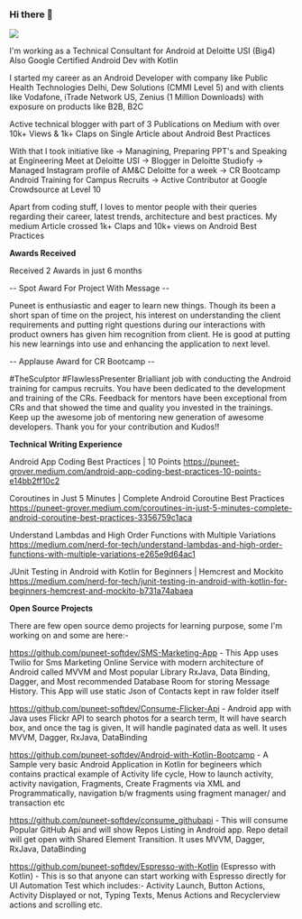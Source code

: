 ### Hi there 👋

![](https://komarev.com/ghpvc/?username=puneet-softdev)

I'm working as a Technical Consultant for Android at Deloitte USI (Big4)
Also Google Certified Android Dev with Kotlin

I started my career as an Android Developer with company like Public Health Technologies Delhi, Dew Solutions (CMMI Level 5) and with clients like Vodafone, iTrade Network US, Zenius (1 Million Downloads) with exposure on products like B2B, B2C

Active technical blogger with part of 3 Publications on Medium with over 10k+ Views & 1k+ Claps on Single Article about Android Best Practices  

With that I took initiative like 
-> Managining, Preparing PPT's and Speaking at Engineering Meet at Deloitte USI
-> Blogger in Deloitte Studiofy
-> Managed Instagram profile of AM&C Deloitte for a week
-> CR Bootcamp Android Training for Campus Recruits
-> Active Contributor at Google Crowdsource at Level 10

Apart from coding stuff, I loves to mentor people with their queries regarding their career, latest trends, architecture and best practices. My medium Article crossed 1k+ Claps and 10k+ views on Android Best Practices

**Awards Received**

Received 2 Awards in just 6 months

-- Spot Award For Project With Message --

Puneet is enthusiastic and eager to learn new things. Though its been a short span of time on the project, his interest on understanding the client requirements and putting right questions during our interactions with product owners has given him recognition from client. He is good at putting his new learnings into use and enhancing the application to next level.

-- Applause Award for CR Bootcamp --

#TheSculptor #FlawlessPresenter Brialliant job with conducting the Android training for campus recruits. You have been dedicated to the development and training of the CRs. Feedback for mentors have been exceptional from CRs and that showed the time and quality you invested in the trainings. Keep up the awesome job of mentoring new generation of awesome developers. Thank you for your contribution and Kudos!!

**Technical Writing Experience**

Android App Coding Best Practices | 10 Points
https://puneet-grover.medium.com/android-app-coding-best-practices-10-points-e14bb2ff10c2

Coroutines in Just 5 Minutes | Complete Android Coroutine Best Practices
https://puneet-grover.medium.com/coroutines-in-just-5-minutes-complete-android-coroutine-best-practices-3356759c1aca

Understand Lambdas and High Order Functions with Multiple Variations
https://medium.com/nerd-for-tech/understand-lambdas-and-high-order-functions-with-multiple-variations-e265e9d64ac1

JUnit Testing in Android with Kotlin for Beginners | Hemcrest and Mockito
https://medium.com/nerd-for-tech/junit-testing-in-android-with-kotlin-for-beginners-hemcrest-and-mockito-b731a74abaea

**Open Source Projects**

There are few open source demo projects for learning purpose, some I'm working on and some are here:-

https://github.com/puneet-softdev/SMS-Marketing-App - This App uses Twilio for Sms Marketing Online Service with modern architecture of Android called MVVM and Most popular Library RxJava, Data Binding, Dagger, and Most recommended Database Room for storing Message History. This App will use static Json of Contacts kept in raw folder itself

https://github.com/puneet-softdev/Consume-Flicker-Api - Android app with Java uses Flickr API to search photos for a search term, It will have search box, and once the tag is given, It will handle paginated data as well. It uses MVVM, Dagger, RxJava, DataBinding

https://github.com/puneet-softdev/Android-with-Kotlin-Bootcamp - A Sample very basic Android Application in Kotlin for begineers which contains practical example of Activity life cycle, How to launch activity, activity navigation, Fragments, Create Fragments via XML and Programmatically, navigation b/w fragments using fragment manager/ and transaction etc

https://github.com/puneet-softdev/consume_githubapi - This will consume Popular GitHub Api and will show Repos Listing in Android app. Repo detail will get open with Shared Element Transition. It uses MVVM, Dagger, RxJava, DataBinding

https://github.com/puneet-softdev/Espresso-with-Kotlin (Espresso with Kotlin) - This is so that anyone can start working with Espresso directly for UI Automation Test which includes:- Activity Launch, Button Actions, Activity Displayed or not, Typing Texts, Menus Actions and Recyclerview actions and scrolling etc.




